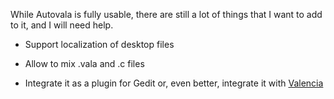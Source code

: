 While Autovala is fully usable, there are still a lot of things that I want to add to it, and I will need help.

 * Support localization of desktop files

 * Allow to mix .vala and .c files

 * Integrate it as a plugin for Gedit or, even better, integrate it with [Valencia](http://redmine.yorba.org/projects/valencia/wiki)
